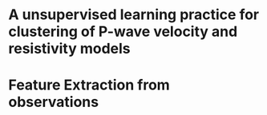 # A unsupervised learning practice for clustering of P-wave velocity and resistivity models
# Feature Extraction from observations
